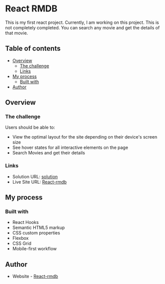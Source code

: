 # React RMDB

This is my first react project. Currently, I am working on this project. This is not completely completed. You can search any movie and get the details of that movie.

## Table of contents

- [Overview](#overview)
  - [The challenge](#the-challenge)
  - [Links](#links)
- [My process](#my-process)
  - [Built with](#built-with)
- [Author](#author)


## Overview

### The challenge

Users should be able to:

- View the optimal layout for the site depending on their device's screen size
- See hover states for all interactive elements on the page
- Search Movies and get their details

### Links

- Solution URL: [solution](https://github.com/Japjotsingh02/React-Movie)
- Live Site URL: [React-rmdb](https://react-movie-rmdb.netlify.app/)

## My process

### Built with

- React Hooks
- Semantic HTML5 markup
- CSS custom properties
- Flexbox
- CSS Grid
- Mobile-first workflow

## Author

- Website - [React-rmdb](https://react-movie-rmdb.netlify.app/)
